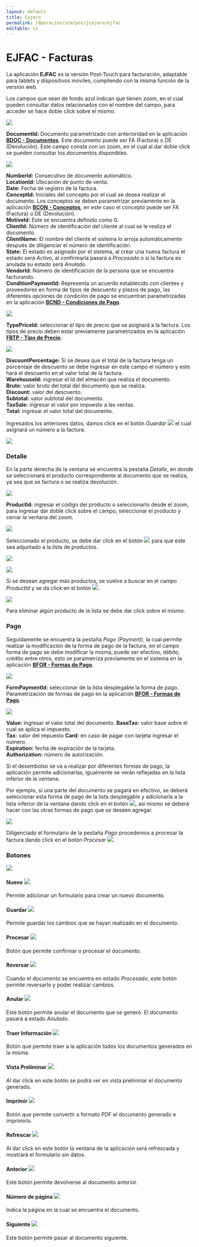 ```yaml
---
layout: default
title: Cajero
permalink: /Operacion/scm/pos/jcajero/ejfac
editable: si
---
```


# EJFAC - Facturas

La aplicación **EJFAC** es la versión Post-Touch para facturación, adaptable para tablets y dispositivos móviles, cumpliendo con la misma función de la versión web.  

Los campos que sean de fondo azul indican que tienen zoom, en el cual pueden consultar datos relacionados con el nombre del campo, para acceder se hace doble click sobre el mismo.  

![](ejfac.png)

**DocumentId:** Documento parametrizado con anterioridad en la aplicación [**BDOC - Documentos**](http://docs.oasiscom.com/Operacion/common/bsistema/bdoc). Este documento puede ser FA (Factura) o DE (Devolución). Este campo consta con un zoom, en el cual al dar doble click se pueden consultar los documentos disponibles.  

![](ejfac1.png)

**NumberId:** Consecutivo de documento automático.  
**LocationId:** Ubicación de punto de venta.  
**Date:** Fecha de registro de la factura.  
**ConceptId:** Iniciales del concepto por el cual se desea realizar el documento. Los conceptos se deben parametrizar previamente en la aplicación [**BCON - Conceptos**](http://docs.oasiscom.com/Operacion/common/bsistema/bcon), en este caso el concepto puede ser FA (Factura) o DE (Devolución).  
**MotiveId:** Este se encuentra definido como 0.  
**ClientId:** Número de identificación del cliente al cual se le realiza el documento.  
**ClientName:** El nombre del cliente el sistema lo arroja automáticamente después de diligenciar el número de identificación.  
**State:** El estado es asignado por el sistema, al crear una nueva factura el estado será _Activo_, al confirmarla pasará a _Procesado_ o si la factura es anulada su estado será _Anulado_.  
**VendorId:** Número de identificación de la persona que se encuentra facturando.  
**ConditionPaymentId:** Representa un acuerdo establecido con clientes y proveedores en forma de tipos de descuento y plazos de pago, las diferentes opciones de condición de pago se encuentran parametrizadas en la aplicación [**BCND - Condiciones de Pago**](http://docs.oasiscom.com/Operacion/common/bcomer/bcnd).  

![](ejfac2.png)

**TypePriceId:** seleccionar el tipo de precio que se asignará a la factura. Los tipos de precio deben estar previamente parametrizados en la aplicación [**FBTP - Tipo de Precio**](http://docs.oasiscom.com/Operacion/scm/facturacion/fbasica/fbtp).

![](ejfac3.png)

**DiscountPercentage:** Si se desea que el total de la factura tenga un porcentaje de descuento se debe ingresar en este campo el número y este hará el descuento en el valor total de la factura.  
**WarehouseId:** ingresar el Id del almacén que realiza el documento.  
**Brute:** valor bruto del total del documento que se realiza.  
**Discount:** valor del descuento.  
**Subtotal:** valor subtotal del documento.  
**TaxSale:** ingresar el valor por impuesto a las ventas.  
**Total:** ingresar el valor total del documento.  

Ingresados los anteriores datos, damos click en el botón _Guardar_ ![](guardar.png) el cual asignará un número a la factura. 

![](ejfac12.png)

### Detalle

En la parte derecha de la ventana se encuentra la pestaña _Detalle_, en donde se seleccionará el producto correspondiente al documento que se realiza, ya sea que se factura o se realiza devolución.  

![](ejfac4.png)

**ProductId:** ingresar el código del producto o seleccionarlo desde el zoom, para ingresar dar doble click sobre el campo, seleccionar el producto y cerrar la ventana del zoom.  

![](ejfac5.png)

Seleccionado el producto, se debe dar click en el botón ![](mas.png) para que este sea adjuntado a la lista de productos.  

![](ejfac6.png)

![](ejfac7.png)

Si se desean agregar más productos, se vuelve a buscar en el campo _ProductId_ y se da click en el botón ![](mas.png).

![](ejfac8.png)

Para eliminar algún producto de la lista se debe dar click sobre el mismo.  


### Pago

Seguidamente se encuentra la pestaña _Pago (Payment)_, la cual permite realizar la modificación de la forma de pago de la factura, en el campo forma de pago se debe modificar la misma, puede ser efectivo, débito, crédito entre otros, esto se parametriza previamente en el sistema en la aplicación [**BFOR - Formas de Pago**](http://docs.oasiscom.com/Operacion/common/bcomer/bfor).  

![](ejfac9.png)

**FormPaymentId:** seleccionar de la lista desplegable la forma de pago. Parametrización de formas de pago en la aplicación [**BFOR - Formas de Pago**](http://docs.oasiscom.com/Operacion/common/bcomer/bfor).

![](ejfac10.png)

**Value:** ingresar el valor total del documento.
**BaseTax:** valor base sobre el cual se aplica el impuesto.  
**Tax:** valor del impuesto
**Card:** en caso de pagar con tarjeta ingresar el número.  
**Expiration:** fecha de expiración de la tarjeta.  
**Authorization:** número de autorización.  

Si el desembolso se va a realizar por diferentes formas de pago, la aplicación permite adicionarlas, igualmente se verán reflejadas en la lista inferior de la ventana.  

Por ejemplo, si una parte del documento se pagará en efectivo, se deberá seleccionar esta forma de pago de la lista desplegable y adicionarla a la lista inferior de la ventana dando click en el botón ![](mas.png), así mismo se deberá hacer con las otras formas de pago que se deseen agregar.  

![](ejfac11.png)

Diligenciado el formulario de la pestaña _Pago_ procedemos a procesar la factura dando click en el botón _Procesar_  ![](procesar.png).

### Botones

![](botones.png)


#### Nuevo ![](nuevo.png)

Permite adicionar un formulario para crear un nuevo documento.  

#### Guardar ![](guardar.png)

Permite guardar los cambios que se hayan realizado en el documento.  

#### Procesar ![](procesar.png)

Botón que permite confirmar o procesar el documento.  

#### Reversar ![](reversar.png)

Cuando el documento se encuentra en estado _Procesado_, este botón permite reversarlo y poder realizar cambios.  

#### Anular ![](anular.png)

Este botón permite anular el documento que se generó. El documento pasará a estado _Anulado_.

#### Traer Información ![](traer.png)

Botón que permite traer a la aplicación todos los documentos generados en la misma.  

#### Vista Preliminar ![](vista.png)

Al dar click en este botón se podrá ver en vista preliminar el documento generado.  

#### Imprimir ![](imprimir.png)

Botón que permite convertir a formato PDF el documento generado e imprimirlo.  

#### Refrescar ![](refrescar.png)

Al dar click en este botón la ventana de la aplicación será refrescada y mostrará el formulario sin datos.  

#### Anterior ![](devolver.png)

Este botón permite devolverse al documento anterior.  

#### Número de página ![](pagina.png)

Indica la página en la cual se encuentra el documento.  

#### Siguiente ![](pagina.png)

Este botón permite pasar al documento siguiente.  

